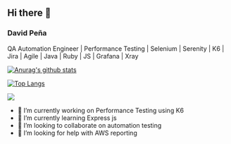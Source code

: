 ## Hi there 👋

### David Peña
QA Automation Engineer | Performance Testing | Selenium | Serenity | K6 | Jira | Agile | Java | Ruby | JS | Grafana | Xray

[![Anurag's github stats](https://github-readme-stats.vercel.app/api?username=darepecu&count_private=true&show_icons=true&theme=dark)](https://github.com/anuraghazra/github-readme-stats)

[![Top Langs](https://github-readme-stats.vercel.app/api/top-langs/?username=darepecu&layout=compact)](https://github.com/anuraghazra/github-readme-stats)

![](https://komarev.com/ghpvc/?username=darepecu)

- 🔭 I’m currently working on Performance Testing using K6
- 🌱 I’m currently learning Express js
- 👯 I’m looking to collaborate on automation testing
- 🤔 I’m looking for help with AWS reporting
